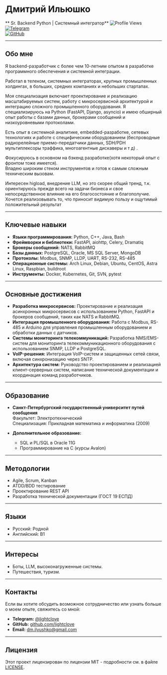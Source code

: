 # Дмитрий Ильюшко  
** Sr. Backend Python | Системный интегратор**
![Profile Views](https://komarev.com/ghpvc/?username=lightclove&color=blue)  
[![Telegram](https://img.shields.io/badge/Telegram-@lightclove-blue)](https://t.me/lightclove)  
[![GitHub](https://img.shields.io/badge/GitHub-lightclove-green)](https://github.com/lightclove)

---

## **Обо мне**
Я backend-разработчик с более чем 10-летним опытом в разработке программного обеспечения и системной интеграции. 

Работал в телеком, cистемных интеграторах, крупных промышленных холдингах, в больших, средних компаниях и небольших стартапах. 

Моя специализация включает проектирование и реализацию масштабируемых систем, работу с микросервисной архитектурой и интеграцию сложного промышленного оборудования. Я специализируюсь на Python (FastAPI, Django, asyncio) и имею обширный опыт работы с базами данных, брокерами сообщений и низкоуровневыми протоколами.

Есть опыт в системной аналитике, embedded-разработке, сетевых технологиях и работе с специфическим оборудованием (беспроводные радиорелейные приемо-передатчики данных, SDH/PDH мультиплексоры траффика, многоагентные дискаверы и т д) . 

Фокусируюсь в основном на бэкенд разработке(хотя некоторый опыт с фронтом тоже имеется).  
Владею широким стеком инструментов и готов к самым сложным техническим вызовам. 

Интересен higload, внедрение LLM, но это скорее общий тренд, т.к. 
ориентируюсь прежде всего на задачи бизнеса и свое непосредственное влияние на его благосостояние и благополучие.
Хочется реализовывать то, что приносит видимую пользу и ощутимый положительный результат

---

## **Ключевые навыки**
- **Языки программирования:** Python, C++, Java, Bash  
- **Фреймворки и библиотеки:** FastAPI, aiohttp, Celery, Dramatiq  
- **Брокеры сообщений:** NATS, RabbitMQ  
- **Базы данных:** PostgreSQL, Oracle, MS SQL Server, MongoDB  
- **Протоколы:** Modbus, SNMP, LLDP, UART, RS-232, RS-485  
- **Операционные системы:** Arch Linux, Debian, Ubuntu, CentOS, Astra Linux, Raspbian, buildroot  
- **Инструменты:** Docker, Kubernetes, Git, SVN, pytest  

---

## **Основные достижения**
- **Разработка микросервисов:** Проектирование и реализация асинхронных микросервисов с использованием Python, FastAPI и брокеров сообщений, таких как NATS и RabbitMQ.  
- **Интеграция промышленного оборудования:** Работа с Modbus, RS-485 и Arduino для управления промышленным оборудованием и обработки данных с датчиков.  
- **Системы мониторинга телекоммуникаций:** Разработка NMS/EMS-систем для мониторинга телекоммуникационного оборудования с использованием SNMP, LLDP и PostgreSQL.  
- **VoIP-решения:** Интеграция VoIP-систем и защищенных сетей связи, включая синхронизацию через SNTP.  
- **Архитектура систем:** Руководство проектированием и реализацией клиент-серверных систем, написание технической документации и координация команд разработчиков.  

---

## **Образование**
- **Санкт-Петербургский государственный университет путей сообщения**  
  Факультет: Электротехнический  
  Специализация: Прикладная математика и информатика (2009)  

- **Дополнительное образование:**  
  - SQL и PL/SQL в Oracle 11G  
  - Программирование на C (курсы Avalon)  

---

## **Методологии**
- Agile, Scrum, Kanban  
- ATDD/BDD тестирование  
- Проектирование REST API  
- Разработка технической документации (ГОСТ 19 ЕСПД)  

---

## **Языки**
- Русский: Родной  
- Английский: B1  

---

## **Интересы**
- Боты, LLM, высоконагруженные системы.  
- Путешествия, туризм.  

---

## **Контакты**
Если вы хотите обсудить возможное сотрудничество или узнать больше о моем опыте, свяжитесь со мной:  
- **Telegram:** [@lightclove](https://t.me/lightclove)  
- **GitHub:** [github.com/lightclove](https://github.com/lightclove)  
- **Email:** dm.ilyushko@gmail.com  

---

## **Лицензия**
Этот проект лицензирован по лицензии MIT - подробности см. в файле [LICENSE](LICENSE).  

